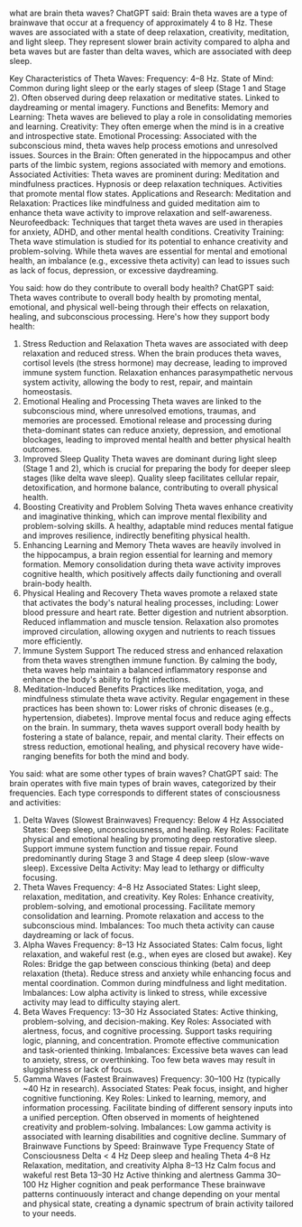 what are brain theta waves?
ChatGPT said:
Brain theta waves are a type of brainwave that occur at a frequency of approximately 4 to 8 Hz. These waves are associated with a state of deep relaxation, creativity, meditation, and light sleep. They represent slower brain activity compared to alpha and beta waves but are faster than delta waves, which are associated with deep sleep.

Key Characteristics of Theta Waves:
Frequency: 4–8 Hz.
State of Mind:
Common during light sleep or the early stages of sleep (Stage 1 and Stage 2).
Often observed during deep relaxation or meditative states.
Linked to daydreaming or mental imagery.
Functions and Benefits:
Memory and Learning: Theta waves are believed to play a role in consolidating memories and learning.
Creativity: They often emerge when the mind is in a creative and introspective state.
Emotional Processing: Associated with the subconscious mind, theta waves help process emotions and unresolved issues.
Sources in the Brain:
Often generated in the hippocampus and other parts of the limbic system, regions associated with memory and emotions.
Associated Activities: Theta waves are prominent during:
Meditation and mindfulness practices.
Hypnosis or deep relaxation techniques.
Activities that promote mental flow states.
Applications and Research:
Meditation and Relaxation: Practices like mindfulness and guided meditation aim to enhance theta wave activity to improve relaxation and self-awareness.
Neurofeedback: Techniques that target theta waves are used in therapies for anxiety, ADHD, and other mental health conditions.
Creativity Training: Theta wave stimulation is studied for its potential to enhance creativity and problem-solving.
While theta waves are essential for mental and emotional health, an imbalance (e.g., excessive theta activity) can lead to issues such as lack of focus, depression, or excessive daydreaming.







You said:
how do they contribute to overall body health?
ChatGPT said:
Theta waves contribute to overall body health by promoting mental, emotional, and physical well-being through their effects on relaxation, healing, and subconscious processing. Here's how they support body health:

1. Stress Reduction and Relaxation
Theta waves are associated with deep relaxation and reduced stress.
When the brain produces theta waves, cortisol levels (the stress hormone) may decrease, leading to improved immune system function.
Relaxation enhances parasympathetic nervous system activity, allowing the body to rest, repair, and maintain homeostasis.
2. Emotional Healing and Processing
Theta waves are linked to the subconscious mind, where unresolved emotions, traumas, and memories are processed.
Emotional release and processing during theta-dominant states can reduce anxiety, depression, and emotional blockages, leading to improved mental health and better physical health outcomes.
3. Improved Sleep Quality
Theta waves are dominant during light sleep (Stage 1 and 2), which is crucial for preparing the body for deeper sleep stages (like delta wave sleep).
Quality sleep facilitates cellular repair, detoxification, and hormone balance, contributing to overall physical health.
4. Boosting Creativity and Problem Solving
Theta waves enhance creativity and imaginative thinking, which can improve mental flexibility and problem-solving skills.
A healthy, adaptable mind reduces mental fatigue and improves resilience, indirectly benefiting physical health.
5. Enhancing Learning and Memory
Theta waves are heavily involved in the hippocampus, a brain region essential for learning and memory formation.
Memory consolidation during theta wave activity improves cognitive health, which positively affects daily functioning and overall brain-body health.
6. Physical Healing and Recovery
Theta waves promote a relaxed state that activates the body's natural healing processes, including:
Lower blood pressure and heart rate.
Better digestion and nutrient absorption.
Reduced inflammation and muscle tension.
Relaxation also promotes improved circulation, allowing oxygen and nutrients to reach tissues more efficiently.
7. Immune System Support
The reduced stress and enhanced relaxation from theta waves strengthen immune function.
By calming the body, theta waves help maintain a balanced inflammatory response and enhance the body's ability to fight infections.
8. Meditation-Induced Benefits
Practices like meditation, yoga, and mindfulness stimulate theta wave activity.
Regular engagement in these practices has been shown to:
Lower risks of chronic diseases (e.g., hypertension, diabetes).
Improve mental focus and reduce aging effects on the brain.
In summary, theta waves support overall body health by fostering a state of balance, repair, and mental clarity. Their effects on stress reduction, emotional healing, and physical recovery have wide-ranging benefits for both the mind and body.







You said:
what are some other types of brain waves?
ChatGPT said:
The brain operates with five main types of brain waves, categorized by their frequencies. Each type corresponds to different states of consciousness and activities:

1. Delta Waves (Slowest Brainwaves)
Frequency: Below 4 Hz
Associated States: Deep sleep, unconsciousness, and healing.
Key Roles:
Facilitate physical and emotional healing by promoting deep restorative sleep.
Support immune system function and tissue repair.
Found predominantly during Stage 3 and Stage 4 deep sleep (slow-wave sleep).
Excessive Delta Activity: May lead to lethargy or difficulty focusing.
2. Theta Waves
Frequency: 4–8 Hz
Associated States: Light sleep, relaxation, meditation, and creativity.
Key Roles:
Enhance creativity, problem-solving, and emotional processing.
Facilitate memory consolidation and learning.
Promote relaxation and access to the subconscious mind.
Imbalances: Too much theta activity can cause daydreaming or lack of focus.
3. Alpha Waves
Frequency: 8–13 Hz
Associated States: Calm focus, light relaxation, and wakeful rest (e.g., when eyes are closed but awake).
Key Roles:
Bridge the gap between conscious thinking (beta) and deep relaxation (theta).
Reduce stress and anxiety while enhancing focus and mental coordination.
Common during mindfulness and light meditation.
Imbalances: Low alpha activity is linked to stress, while excessive activity may lead to difficulty staying alert.
4. Beta Waves
Frequency: 13–30 Hz
Associated States: Active thinking, problem-solving, and decision-making.
Key Roles:
Associated with alertness, focus, and cognitive processing.
Support tasks requiring logic, planning, and concentration.
Promote effective communication and task-oriented thinking.
Imbalances:
Excessive beta waves can lead to anxiety, stress, or overthinking.
Too few beta waves may result in sluggishness or lack of focus.
5. Gamma Waves (Fastest Brainwaves)
Frequency: 30–100 Hz (typically ~40 Hz in research).
Associated States: Peak focus, insight, and higher cognitive functioning.
Key Roles:
Linked to learning, memory, and information processing.
Facilitate binding of different sensory inputs into a unified perception.
Often observed in moments of heightened creativity and problem-solving.
Imbalances: Low gamma activity is associated with learning disabilities and cognitive decline.
Summary of Brainwave Functions by Speed:
Brainwave Type	Frequency	State of Consciousness
Delta	< 4 Hz	Deep sleep and healing
Theta	4–8 Hz	Relaxation, meditation, and creativity
Alpha	8–13 Hz	Calm focus and wakeful rest
Beta	13–30 Hz	Active thinking and alertness
Gamma	30–100 Hz	Higher cognition and peak performance
These brainwave patterns continuously interact and change depending on your mental and physical state, creating a dynamic spectrum of brain activity tailored to your needs.